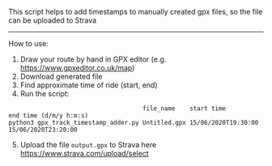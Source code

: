 This script helps to add timestamps to manually created gpx files, so the file can be uploaded to Strava

---


How to use:

1. Draw your route by hand in GPX editor (e.g. https://www.gpxeditor.co.uk/map)
2. Download generated file
3. Find approximate time of ride (start, end)
4. Run the script: 
```
                                     file_name    start time          end time (d/m/y h:m:s)
python3 gpx_track_timestamp_adder.py Untitled.gpx 15/06/2020T19:30:00 15/06/2020T23:20:00
```
5. Upload the file `output.gpx` to Strava here https://www.strava.com/upload/select

